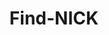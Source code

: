 ---
title: Find-NICK
github: https://github.com/Find-NICK
mode: light
transition: 3s
archetype:
- Stats and Metrics
---